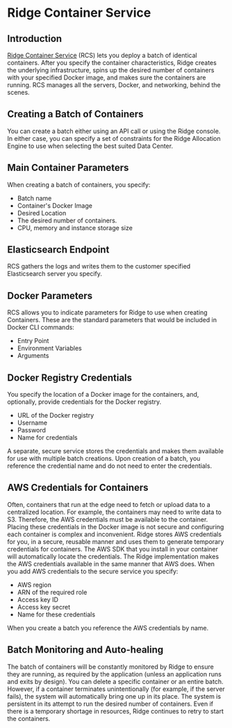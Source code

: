 ﻿# Ridge Container Service
## Introduction
[Ridge Container Service](https://www.ridge.co/container) (RCS) lets you deploy a batch of identical containers.
After you specify the container characteristics, Ridge creates the underlying infrastructure, spins up the desired number of containers with your specified Docker image, and makes sure the containers are running. RCS manages all the servers, Docker, and networking, behind the scenes.

## Creating a Batch of Containers
You can create a batch either using an API call or using the Ridge console. In either case, you can specify a set of constraints for the Ridge Allocation Engine to use when selecting the best suited Data Center.

## Main Container Parameters
When creating a batch of containers, you specify:
  * Batch name
  * Container's Docker Image
  * Desired Location
  * The desired number of containers.
  * CPU, memory and instance storage size

## Elasticsearch Endpoint
RCS gathers the logs and writes them to the customer specified Elasticsearch server you specify.


## Docker Parameters
RCS allows you to indicate parameters for Ridge to use when creating Containers. These are the standard parameters that would be included in Docker CLI commands:
  * Entry Point
  * Environment Variables
  * Arguments

## Docker Registry Credentials
You specify the location of a Docker image for the containers, and, optionally, provide credentials for the Docker registry.

  * URL of the Docker registry
  * Username
  * Password
  * Name for credentials

A separate, secure service stores the credentials and makes them available for use with multiple batch creations. Upon creation of a batch, you reference the credential name and do not need to enter the credentials.

## AWS Credentials for Containers
Often, containers that run at the edge need to fetch or upload data to a centralized location. For example, the containers may need to write data to S3. Therefore, the AWS credentials must be available to the container. Placing these credentials in the Docker image is not secure and configuring each container is complex and inconvenient.
Ridge stores AWS credentials for you, in a secure, reusable manner and uses them to generate temporary credentials for containers. The AWS SDK that you install in your container will automatically locate the credentials. The Ridge implementation makes the AWS credentials available in the same manner that AWS does.
When you add AWS credentials to the secure service you specify:
  * AWS region
  * ARN of the required role
  * Access key ID
  * Access key secret
  * Name for these credentials

When you create a batch you reference the AWS credentials by name.


## Batch Monitoring and Auto-healing
The batch of containers will be constantly monitored by Ridge to ensure they are running, as required by the application (unless an application runs and exits by design).
You can delete a specific container or an entire batch. However, if a container terminates unintentionally (for example, if the server fails), the system will automatically bring one up in its place.
The system is persistent in its attempt to run the desired number of containers. Even if there is a temporary shortage in resources, Ridge continues to retry to start the containers.
